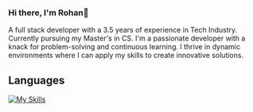 ### Hi there, I'm Rohan👋
A full stack developer with a 3.5 years of experience in Tech Industry. Currently pursuing my Master's in CS. I'm a passionate developer with a knack for problem-solving and continuous learning. I thrive in dynamic environments where I can apply my skills to create innovative solutions.

<!--
**rohanbawa/rohanbawa** is a ✨ _special_ ✨ repository because its `README.md` (this file) appears on your GitHub profile.

Here are some ideas to get you started:

- 🔭 I’m currently working on ...
- 🌱 I’m currently learning ...
- 👯 I’m looking to collaborate on ...
- 🤔 I’m looking for help with ...
- 💬 Ask me about ...
- 📫 How to reach me: ...
- 😄 Pronouns: ...
- ⚡ Fun fact: ...
--> 
Languages
---
[![My Skills](https://skillicons.dev/icons?i=ts,js,html,css,java,py)](https://skillicons.dev)
<br>
